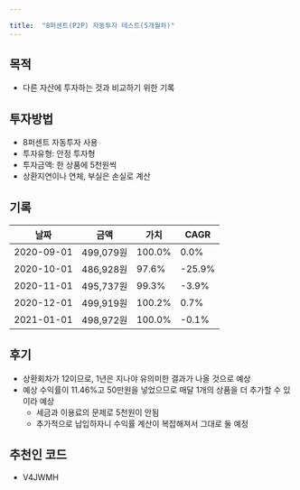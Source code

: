 ```yaml
---

title:  "8퍼센트(P2P) 자동투자 테스트(5개월차)"
---
```


## 목적
- 다른 자산에 투자하는 것과 비교하기 위한 기록

## 투자방법
- 8퍼센트 자동투자 사용
- 투자유형: 안정 투자형
- 투자금액: 한 상품에 5천원씩
- 상환지연이나 연체, 부실은 손실로 계산

## 기록

| 날짜       | 금액       | 가치   | CAGR   |
|------------|-----------|--------|--------|
| 2020-09-01 | 499,079원 | 100.0% |   0.0% |
| 2020-10-01 | 486,928원 |  97.6% | -25.9% |
| 2020-11-01 | 495,737원 |  99.3% |  -3.9% |
| 2020-12-01 | 499,919원 | 100.2% |   0.7% |
| 2021-01-01 | 498,972원 | 100.0% |  -0.1% |

## 후기
- 상환회차가 12이므로, 1년은 지나야 유의미한 결과가 나올 것으로 예상
- 예상 수익률이 11.46%고 50만원을 넣었으므로 매달 1개의 상품을 더 추가할 수 있이라 예상
  - 세금과 이용료의 문제로 5천원이 안됨
  - 추가적으로 납입하자니 수익률 계산이 복잡해져서 그대로 둘 예정

## 추천인 코드
- V4JWMH

